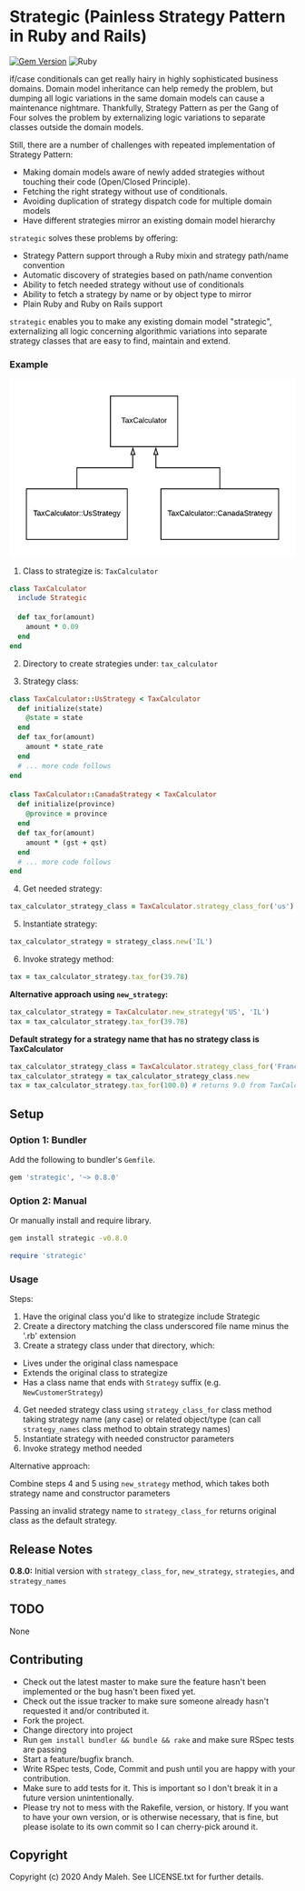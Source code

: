 # Strategic (Painless Strategy Pattern in Ruby and Rails)
[![Gem Version](https://badge.fury.io/rb/strategic.svg)](http://badge.fury.io/rb/strategic)
![Ruby](https://github.com/AndyObtiva/strategic/workflows/Ruby/badge.svg)

if/case conditionals can get really hairy in highly sophisticated business domains.
Domain model inheritance can help remedy the problem, but dumping all
logic variations in the same domain models can cause a maintenance nightmare.
Thankfully, Strategy Pattern as per the Gang of Four solves the problem by externalizing logic variations to
separate classes outside the domain models.

Still, there are a number of challenges with repeated implementation of Strategy Pattern:
- Making domain models aware of newly added strategies without touching their
code (Open/Closed Principle).
- Fetching the right strategy without use of conditionals.
- Avoiding duplication of strategy dispatch code for multiple domain models
- Have different strategies mirror an existing domain model hierarchy

`strategic` solves these problems by offering:
- Strategy Pattern support through a Ruby mixin and strategy path/name convention
- Automatic discovery of strategies based on path/name convention
- Ability to fetch needed strategy without use of conditionals
- Ability to fetch a strategy by name or by object type to mirror
- Plain Ruby and Ruby on Rails support

`strategic` enables you to make any existing domain model "strategic",
externalizing all logic concerning algorithmic variations into separate strategy
classes that are easy to find, maintain and extend.

### Example

<img src="strategic-example.png"
alt="Strategic Example" />

1. Class to strategize is: `TaxCalculator`

```ruby
class TaxCalculator
  include Strategic

  def tax_for(amount)
    amount * 0.09
  end
end
```

2. Directory to create strategies under: `tax_calculator`

3. Strategy class:

```ruby
class TaxCalculator::UsStrategy < TaxCalculator
  def initialize(state)
    @state = state
  end
  def tax_for(amount)
    amount * state_rate
  end
  # ... more code follows
end

class TaxCalculator::CanadaStrategy < TaxCalculator
  def initialize(province)
    @province = province
  end
  def tax_for(amount)
    amount * (gst + qst)
  end
  # ... more code follows
end
```

4. Get needed strategy:

```ruby
tax_calculator_strategy_class = TaxCalculator.strategy_class_for('us')
```

5. Instantiate strategy:

```ruby
tax_calculator_strategy = strategy_class.new('IL')
```

6. Invoke strategy method:

```ruby
tax = tax_calculator_strategy.tax_for(39.78)
```

**Alternative approach using `new_strategy`:**

```ruby
tax_calculator_strategy = TaxCalculator.new_strategy('US', 'IL')
tax = tax_calculator_strategy.tax_for(39.78)
```

**Default strategy for a strategy name that has no strategy class is TaxCalculator**

```ruby
tax_calculator_strategy_class = TaxCalculator.strategy_class_for('France')
tax_calculator_strategy = tax_calculator_strategy_class.new
tax = tax_calculator_strategy.tax_for(100.0) # returns 9.0 from TaxCalculator
```

## Setup

### Option 1: Bundler

Add the following to bundler's `Gemfile`.

```ruby
gem 'strategic', '~> 0.8.0'
```

### Option 2: Manual

Or manually install and require library.

```bash
gem install strategic -v0.8.0
```

```ruby
require 'strategic'
```

### Usage

Steps:
1. Have the original class you'd like to strategize include Strategic
2. Create a directory matching the class underscored file name minus the '.rb' extension
3. Create a strategy class under that directory, which:
 - Lives under the original class namespace
 - Extends the original class to strategize
 - Has a class name that ends with `Strategy` suffix (e.g. `NewCustomerStrategy`)
4. Get needed strategy class using `strategy_class_for` class method taking strategy name (any case) or related object/type (can call `strategy_names` class method to obtain strategy names)
5. Instantiate strategy with needed constructor parameters
6. Invoke strategy method needed

Alternative approach:

Combine steps 4 and 5 using `new_strategy` method, which takes both strategy name
and constructor parameters

Passing an invalid strategy name to `strategy_class_for` returns original class as the default
strategy.

## Release Notes

**0.8.0:** Initial version with `strategy_class_for`, `new_strategy`, `strategies`, and `strategy_names`

## TODO

None

## Contributing

* Check out the latest master to make sure the feature hasn't been implemented or the bug hasn't been fixed yet.
* Check out the issue tracker to make sure someone already hasn't requested it and/or contributed it.
* Fork the project.
* Change directory into project
* Run `gem install bundler && bundle && rake` and make sure RSpec tests are passing
* Start a feature/bugfix branch.
* Write RSpec tests, Code, Commit and push until you are happy with your contribution.
* Make sure to add tests for it. This is important so I don't break it in a future version unintentionally.
* Please try not to mess with the Rakefile, version, or history. If you want to have your own version, or is otherwise necessary, that is fine, but please isolate to its own commit so I can cherry-pick around it.

## Copyright

Copyright (c) 2020 Andy Maleh. See LICENSE.txt for
further details.
